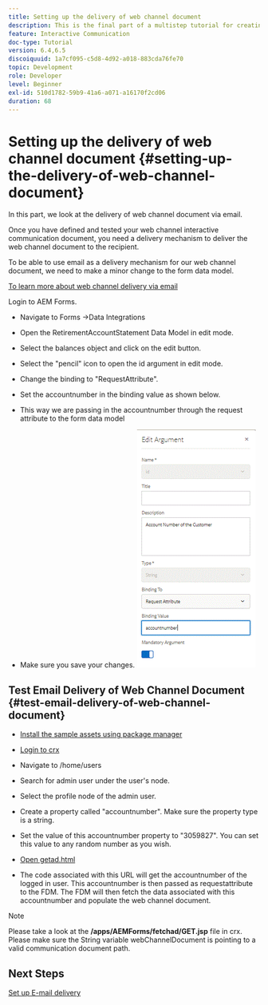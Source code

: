 ```yaml
---
title: Setting up the delivery of web channel document
description: This is the final part of a multistep tutorial for creating your first interactive communications document. In this part, we look at the delivery of web channel document via email.
feature: Interactive Communication
doc-type: Tutorial
version: 6.4,6.5
discoiquuid: 1a7cf095-c5d8-4d92-a018-883cda76fe70
topic: Development
role: Developer
level: Beginner
exl-id: 510d1782-59b9-41a6-a071-a16170f2cd06
duration: 68
---
```

# Setting up the delivery of web channel document {#setting-up-the-delivery-of-web-channel-document}


 In this part, we look at the delivery of web channel document via email.

Once you have defined and tested your web channel interactive communication document, you need a delivery mechanism to deliver the web channel document to the recipient.

To be able to use email as a delivery mechanism for our web channel document, we need to make a minor change to the form data model.

[To learn more about web channel delivery via email](/help/forms/interactive-communications/delivery-of-web-channel-document-tutorial-use.md)

Login to AEM Forms.

* Navigate to Forms -&gt;Data Integrations

* Open the RetirementAccountStatement Data Model in edit mode.

* Select the balances object and click on the edit button.

* Select the "pencil" icon to open the id argument in edit mode.

* Change the binding to "RequestAttribute".

* Set the  accountnumber  in the binding value as shown below.

* This way we are passing in the  accountnumber  through the request attribute to the form data model

* Make sure you save your changes.
![fdm](assets/requestattribute.gif) 

## Test Email Delivery of Web Channel Document {#test-email-delivery-of-web-channel-document}

* [Install the sample assets using package manager](assets/webchanneldelivery.zip)
* [Login to crx](http://localhost:4502/crx/de/index.jsp#)

* Navigate to /home/users

* Search for admin user  under  the user's node.

* Select the profile node of the admin user.

* Create a property called "accountnumber". Make sure the property type is a string.

* Set the value of this accountnumber property to "3059827". You can set this value to any random number as you wish.

* [Open getad.html](http://localhost:4502/content/getad.html)

* The code associated with this URL will get the accountnumber of the logged in user. This accountnumber is then passed as requestattribute to the FDM. The FDM will then fetch the data associated with this  accountnumber and populate the web channel document.

>[!NOTE]
>
>Please take a look at the **/apps/AEMForms/fetchad/GET.jsp** file in crx. Please make sure the String variable webChannelDocument is pointing to a valid communication document path.

## Next Steps

[Set up E-mail delivery](../interactive-communications/delivery-of-web-channel-document-tutorial-use.md)